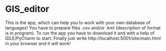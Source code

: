 # GIS_editor
This is the app, which can help you to work with your own database of languages! You have to prepare files .csv and/or .kml (description of format is in program). To run the app you have to download it and with a help of IDLE/PyCharm to start. Finally just write http://localhost:5001/site/main.html in your browser and it will work!
